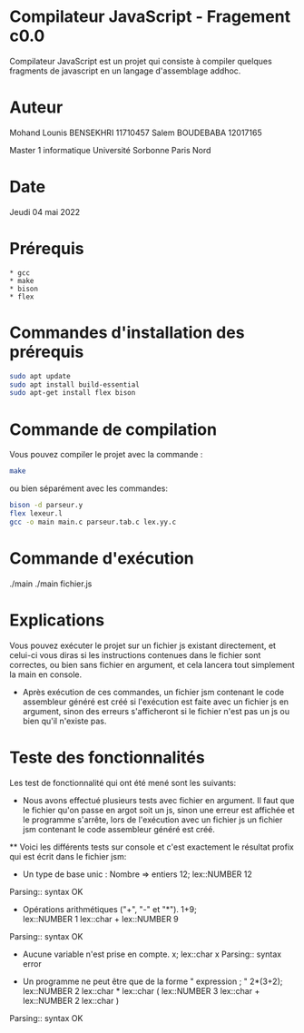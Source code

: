 # Compilateur JavaScript - Fragement c0.0
Compilateur JavaScript est un projet qui consiste à compiler quelques fragments de javascript en un langage d'assemblage addhoc.

# Auteur
Mohand Lounis BENSEKHRI     11710457
Salem BOUDEBABA             12017165
		
Master 1 informatique 
Université Sorbonne Paris Nord

# Date
Jeudi 04 mai 2022

# Prérequis
    * gcc
    * make
    * bison
    * flex

# Commandes d'installation des prérequis
```bash 
sudo apt update
sudo apt install build-essential
sudo apt-get install flex bison
```

# Commande de compilation
Vous pouvez compiler le projet avec la commande :
```bash 
make
```

ou bien séparément avec les commandes: 
```bash 
bison -d parseur.y
flex lexeur.l
gcc -o main main.c parseur.tab.c lex.yy.c
```

# Commande d'exécution
./main
./main fichier.js

# Explications
Vous pouvez exécuter le projet sur un fichier js existant directement, et celui-ci vous diras si les instructions contenues dans le fichier sont correctes, ou bien sans fichier en argument, et cela lancera tout simplement la main en console.

- Après exécution de ces commandes, un fichier jsm contenant le code assembleur généré est créé si l'exécution est faite avec un fichier js en argument, sinon des erreurs s'afficheront si le fichier n'est pas un js ou bien qu'il n'existe pas.

# Teste des fonctionnalités
Les test de fonctionnalité qui ont été mené sont les suivants: 

* Nous avons effectué plusieurs tests avec fichier en argument. Il faut que le fichier qu'on passe en argot soit un js, sinon une erreur est affichée et le programme s'arrête, lors de l'exécution avec un fichier js un fichier jsm contenant le code assembleur généré est créé.

** Voici les différents tests sur console et c'est exactement le résultat profix qui est écrit dans le fichier jsm:

* Un type de base unic : Nombre => entiers
12;
lex::NUMBER 12

Parsing:: syntax OK

* Opérations arithmétiques ("+", "-" et "*").
1+9;     
lex::NUMBER 1
lex::char +
lex::NUMBER 9

Parsing:: syntax OK

* Aucune variable n'est prise en compte.
x;
lex::char x
Parsing:: syntax error

* Un programme ne peut être que de la forme " expression ; "
2*(3+2);
lex::NUMBER 2
lex::char *
lex::char (
lex::NUMBER 3
lex::char +
lex::NUMBER 2
lex::char )

Parsing:: syntax OK

